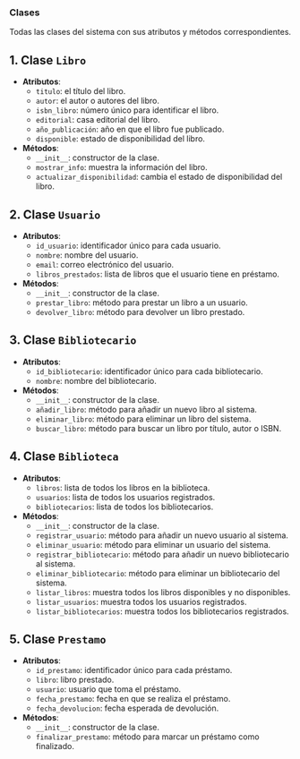 ### Clases
Todas las clases del sistema con sus atributos y métodos correspondientes.

## 1. Clase `Libro`
- **Atributos**:
    - `titulo`: el título del libro.
    - `autor`: el autor o autores del libro.
    - `isbn_libro`: número único para identificar el libro.
    - `editorial`: casa editorial del libro.
    - `año_publicación`: año en que el libro fue publicado.
    - `disponible`: estado de disponibilidad del libro.
- **Métodos**:
    - `__init__`: constructor de la clase.
    - `mostrar_info`: muestra la información del libro.
    - `actualizar_disponibilidad`: cambia el estado de disponibilidad del libro.

## 2. Clase `Usuario`
- **Atributos**:
    - `id_usuario`: identificador único para cada usuario.
    - `nombre`: nombre del usuario.
    - `email`: correo electrónico del usuario.
    - `libros_prestados`: lista de libros que el usuario tiene en préstamo.
- **Métodos**:
    - `__init__`: constructor de la clase.
    - `prestar_libro`: método para prestar un libro a un usuario.
    - `devolver_libro`: método para devolver un libro prestado.

## 3. Clase `Bibliotecario`
- **Atributos**:
    - `id_bibliotecario`: identificador único para cada bibliotecario.
    - `nombre`: nombre del bibliotecario.
- **Métodos**:
    - `__init__`: constructor de la clase.
    - `añadir_libro`: método para añadir un nuevo libro al sistema.
    - `eliminar_libro`: método para eliminar un libro del sistema.
    - `buscar_libro`: método para buscar un libro por título, autor o ISBN.

## 4. Clase `Biblioteca`
- **Atributos**:
    - `libros`: lista de todos los libros en la biblioteca.
    - `usuarios`: lista de todos los usuarios registrados.
    - `bibliotecarios`: lista de todos los bibliotecarios.
- **Métodos**:
    - `__init__`: constructor de la clase.
    - `registrar_usuario`: método para añadir un nuevo usuario al sistema.
    - `eliminar_usuario`: método para eliminar un usuario del sistema.
    - `registrar_bibliotecario`: método para añadir un nuevo bibliotecario al sistema.
    - `eliminar_bibliotecario`: método para eliminar un bibliotecario del sistema.
    - `listar_libros`: muestra todos los libros disponibles y no disponibles.
    - `listar_usuarios`: muestra todos los usuarios registrados.
    - `listar_bibliotecarios`: muestra todos los bibliotecarios registrados.

## 5. Clase `Prestamo`
- **Atributos**:
    - `id_prestamo`: identificador único para cada préstamo.
    - `libro`: libro prestado.
    - `usuario`: usuario que toma el préstamo.
    - `fecha_prestamo`: fecha en que se realiza el préstamo.
    - `fecha_devolucion`: fecha esperada de devolución.
- **Métodos**:
    - `__init__`: constructor de la clase.
    - `finalizar_prestamo`: método para marcar un préstamo como finalizado.
